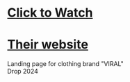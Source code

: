 # <a href="https://afoninis.github.io/viral-website/">Click to Watch</a><br />
# <a href="https://viralisdignity.store/">Their website</a><br />

Landing page for clothing brand "VIRAL"<br>
Drop 2024
